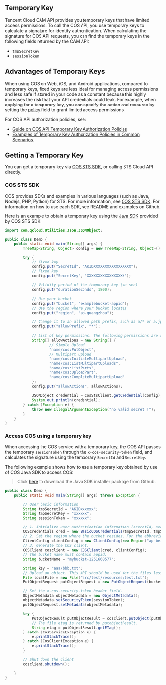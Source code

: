 ## Temporary Key

Tencent Cloud CAM API provides you temporary keys that have limited access permissions.
To call the COS API, you use temporary keys to calculate a signature for identity authentication.
When calculating the signature for COS API requests, you can find the temporary keys in the following fields returned by the CAM API:

- `tmpSecretKey` 
- `sessionToken` 

## Advantages of Temporary Keys

When using COS on  Web, iOS, and Android applications, compared to temporary keys, fixed keys  are less ideal for managing access permissions and less safe if stored in your code as a constant because this highly increases the risk that your API credentials could leak.
For example, when applying for a temporary key, you can specify the action and resource by setting the [policy](https://intl.cloud.tencent.com/document/product/436/30580#policy) field to grant limited access permissions. 


For COS API authorization policies, see:
- [Guide on COS API Temporary Key Authorization Policies](https://intl.cloud.tencent.com/document/product/436/30580)
- [Examples of Temporary Key Authorization Policies in Common Scenarios](https://intl.cloud.tencent.com/document/product/436/30580).

## Getting a Temporary Key

You can get a temporary key via [COS STS SDK](https://github.com/tencentyun/qcloud-cos-sts-sdk), or calling STS Cloud API directly.


### COS STS SDK 

COS provides SDKs and examples in various languages (such as Java, Nodejs, PHP, Python) for STS.
For more information, see [COS STS SDK](https://github.com/tencentyun/qcloud-cos-sts-sdk). For information on how to use each SDK, see README and examples on Github.

Here is an example to obtain a temporary key using the [Java SDK](https://github.com/tencentyun/qcloud-cos-sts-sdk/tree/master/java) provided by COS STS SDK.

```java
import com.qcloud.Utilities.Json.JSONObject;

public class Demo {
    public static void main(String[] args) {
        TreeMap<String, Object> config = new TreeMap<String, Object>();

		try {
		    // Fixed key
		    config.put("SecretId", "AKIDXXXXXXXXXXXXXXXXX");
		    // Fixed key
		    config.put("SecretKey", "XXXXXXXXXXXXXXXXX");
		
		    // Validity period of the temporary key (in sec)
		    config.put("durationSeconds", 1800);
		
		    // Use your bucket
		    config.put("bucket", "examplebucket-appid");
		    // Use the region where your bucket locates
		    config.put("region", "ap-guangzhou");
		
		    // Change it to an allowed path prefix, such as a/* or a.jpg. You can determine the directory to which files are allowed to be uploaded based on your login status.
		    config.put("allowPrefix", "*");
		
		    // List of key permissions. The following permissions are required for simple upload and multipart upload. For other permissions, see https://cloud.tencent.com/document/product/436/31923.
		    String[] allowActions = new String[] {
		            // Simple Upload
		            "name/cos:PutObject",
		            // Multipart upload
		            "name/cos:InitiateMultipartUpload",
		            "name/cos:ListMultipartUploads",
		            "name/cos:ListParts",
		            "name/cos:UploadPart",
		            "name/cos:CompleteMultipartUpload"
		    };
		    config.put("allowActions", allowActions);
		
		    JSONObject credential = CosStsClient.getCredential(config);
		    System.out.println(credential);
		} catch (Exception e) {
		    throw new IllegalArgumentException("no valid secret !");
		}
    }
}
```

### Access COS using a temporary key

 When accessing the COS service with a temporary key, the COS API passes the temporary `sessionToken` through the `x-cos-security-token` field, and calculates the signature using the temporary `SecretId` and `SecretKey`.

The following example shows how to use a temporary key obtained by use of COS Java SDK to access COS:
> Click [here](https://github.com/tencentyun/cos-java-sdk-v5) to download the Java SDK installer package from Github.

```java
public class Demo {
    public static void main(String[] args) throws Exception {

        // User basic information
        String tmpSecretId = "AKIDxxxxxx";
        String tmpSecretKey = "xxxxxx";
        String sessionToken = "xxxxxx";

        // 1. Initialize user authentication information (secretId, secretKey).
        COSCredentials cred = new BasicCOSCredentials(tmpSecretId, tmpSecretKey);
        // 2. Set the region where the bucket resides. For the abbreviations of COS regions, see https://cloud.tencent.com/document/product/436/6224.
        ClientConfig clientConfig = new ClientConfig(new Region("ap-beijing-1"));
        // 3. Generate the COS client.
        COSClient cosclient = new COSClient(cred, clientConfig);
        // The bucket name must contain appid.
        String bucketName = "mybucket-1251668577";

        String key = "aaa/bbb.txt";
        // Upload an object. This API should be used for the files less than 20 MB.
        File localFile = new File("src/test/resources/test.txt");
        PutObjectRequest putObjectRequest = new PutObjectRequest(bucketName, key, localFile);

        // Set the x-cos-security-token header field.
        ObjectMetadata objectMetadata = new ObjectMetadata();
        objectMetadata.setSecurityToken(sessionToken);
        putObjectRequest.setMetadata(objectMetadata);

        try {
            PutObjectResult putObjectResult = cosclient.putObject(putObjectRequest);
            // The file etag is returned by putobjectResult.
            String etag = putObjectResult.getETag();
        } catch (CosServiceException e) {
            e.printStackTrace();
        } catch (CosClientException e) {
            e.printStackTrace();
        }

        // Shut down the client
        cosclient.shutdown();

    }
}
```

